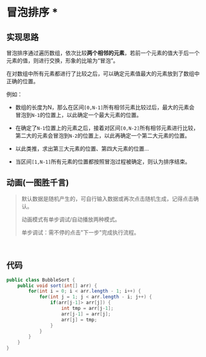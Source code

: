 # 冒泡排序 *

## 实现思路

冒泡排序通过遍历数组，依次比较**两个相邻的元素**，若前一个元素的值大于后一个元素的值，则进行交换，形象的比喻为“冒泡”。

在对数组中所有元素都进行了比较之后，可以确定元素值最大的元素放到了数组中正确的位置。

例如：

- 数组的长度为N，那么在区间`[0,N-1]`所有相邻元素比较过后，最大的元素会冒泡到`N-1`的位置上，以此确定一个最大元素的位置。

- 在确定了`N-1`位置上的元素之后，接着对区间`[0,N-2]`所有相邻元素进行比较，第二大的元素会冒泡到`N-2`的位置上，以此再确定一个第二大元素的位置。

- 以此类推，求出第三大元素的位置、第四大元素的位置...

- 当区间`[1,N-1]`所有元素的位置都按照冒泡过程被确定，则认为排序结束。

## 动画(一图胜千言)

> 默认数据是随机产生的，可自行输入数据或再次点击随机生成，记得点击确认。
>
> 动画模式有单步调试/自动播放两种模式。
>
> 单步调试：需不停的点击"下一步"完成执行流程。

<br>
<bubble-sort />

## 代码

```java
public class BubbleSort {
    public void sort(int[] arr) {
        for(int i = 0; i < arr.length - 1; i++) {
            for(int j = 1; j < arr.length - i; j++) {
                if(arr[j-1]> arr[j]) {
                    int tmp = arr[j-1];
                    arr[j-1] = arr[j];
                    arr[j] = tmp;
                }
            }
        }
    }
}
```